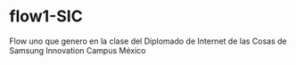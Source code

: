 # flow1-SIC
Flow uno que genero en la clase del Diplomado de Internet de las Cosas de Samsung Innovation Campus México
